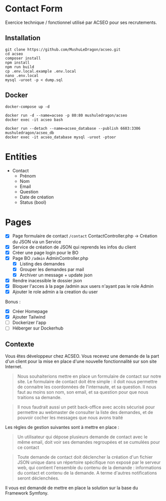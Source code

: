# Contact Form

Exercice technique / fonctionnel utilisé par ACSEO pour ses recrutements.

## Installation

```shell
git clone https://github.com/MushuLeDragon/acseo.git
cd acseo
composer install
npm install
npm run build
cp .env.local.example .env.local
nano .env.local
mysql -uroot -p < dump.sql
```

## Docker

```shell
docker-compose up -d

docker run -d --name=acseo -p 80:80 mushuledragon/acseo
docker exec -it acseo bash

docker run --detach --name=acseo_database --publish 6603:3306 mushuledragon/acseo_db
docker exec -it acseo_database mysql -uroot -ptoor
```

# Entities

- Contact
  - Prénom
  - Nom
  - Email
  - Question
  - Date de création
  - Status (bool)

# Pages

- [x] Page formulaire de contact `/contact` ContactController.php -> Création du JSON via un Service
- [x] Service de création de JSON qui reprends les infos du client
- [x] Créer une page login pour le BO
- [x] Page BO `/admin` AdminController.php
  - [x] Listing des demandes
  - [x] Grouper les demandes par mail
  - [x] Archiver un message + update json
- [x] Rendre inacessible le dossier json
- [x] Bloquer l'acces à la page /admin aux users n'ayant pas le role Admin
- [x] Ajouter le role admin a la creation du user

Bonus :

- [x] Créer Homepage
- [x] Ajouter Tailwind
- [ ] Dockerizer l'app
- [ ] Héberger sur Dockerhub

## Contexte

Vous êtes développeur chez ACSEO. Vous recevez une demande de la part d'un client pour la mise en place d'une nouvelle fonctionnalité sur son site Internet.


> Nous souhaiterions mettre en place un formulaire de contact sur notre site.
> Le formulaire de contact doit être simple : il doit nous permettre de connaitre les coordonnées de l'internaute, et sa question.
> Il nous faut au moins son nom, son email, et sa question pour que nous traitions sa demande.

> Il nous faudrait aussi un petit back-office avec accès sécurisé pour permettre au webmaster de consulter la liste des demandes, et de pouvoir cocher les messages que nous avons traité

Les règles de gestion suivantes sont à mettre en place :

> Un utilisateur qui dépose plusieurs demande de contact avec le même email, doit voir ses demandes regroupées et se cumulées pour ce contact

> Toute demande de contact doit déclencher la création d'un fichier JSON unique dans un répertoire spécifique non exposé par le serveur web, qui contient l'ensemble du contenu de la demande : informations du contact et contenu de la demande. A terme d'autres notifications seront déclenchées.

Il vous est demandé de mettre en place la solution sur la base du Framework Symfony.
